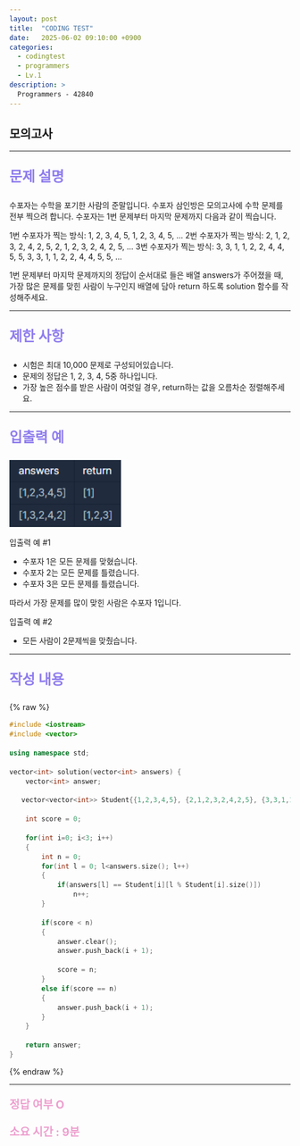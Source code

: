 ```yaml
---
layout: post
title:  "CODING TEST"
date:   2025-06-02 09:10:00 +0900
categories:
  - codingtest
  - programmers
  - Lv.1
description: >
  Programmers - 42840
---
```

## 모의고사

---

<p style = "color:#8f7cee; font-size:25px; font-weight:bold">
문제 설명
</p>

수포자는 수학을 포기한 사람의 준말입니다. 수포자 삼인방은 모의고사에 수학 문제를 전부 찍으려 합니다. 수포자는 1번 문제부터 마지막 문제까지 다음과 같이 찍습니다.

1번 수포자가 찍는 방식: 1, 2, 3, 4, 5, 1, 2, 3, 4, 5, ...
2번 수포자가 찍는 방식: 2, 1, 2, 3, 2, 4, 2, 5, 2, 1, 2, 3, 2, 4, 2, 5, ...
3번 수포자가 찍는 방식: 3, 3, 1, 1, 2, 2, 4, 4, 5, 5, 3, 3, 1, 1, 2, 2, 4, 4, 5, 5, ...

1번 문제부터 마지막 문제까지의 정답이 순서대로 들은 배열 answers가 주어졌을 때, 가장 많은 문제를 맞힌 사람이 누구인지 배열에 담아 return 하도록 solution 함수를 작성해주세요.

---

<p style = "color:#8f7cee; font-size:25px; font-weight:bold">
제한 사항
</p>

- 시험은 최대 10,000 문제로 구성되어있습니다.
- 문제의 정답은 1, 2, 3, 4, 5중 하나입니다.
- 가장 높은 점수를 받은 사람이 여럿일 경우, return하는 값을 오름차순 정렬해주세요.

---

<p style = "color:#8f7cee; font-size:25px; font-weight:bold">
입출력 예
</p>

<img src = "/assets/img/codingtest/42840.png" width = "200" height = "120">

입출력 예 #1
- 수포자 1은 모든 문제를 맞혔습니다.
- 수포자 2는 모든 문제를 틀렸습니다.
- 수포자 3은 모든 문제를 틀렸습니다.

따라서 가장 문제를 많이 맞힌 사람은 수포자 1입니다.

입출력 예 #2
- 모든 사람이 2문제씩을 맞췄습니다.

---

<p style = "color:#8f7cee; font-size:25px; font-weight:bold">
작성 내용
</p>

{% raw %}
```cpp
#include <iostream>
#include <vector>

using namespace std;

vector<int> solution(vector<int> answers) {
    vector<int> answer;
    
   vector<vector<int>> Student{{1,2,3,4,5}, {2,1,2,3,2,4,2,5}, {3,3,1,1,2,2,4,4,5,5}};
    
    int score = 0;
    
    for(int i=0; i<3; i++)
    {
        int n = 0;
        for(int l = 0; l<answers.size(); l++)
        {
            if(answers[l] == Student[i][l % Student[i].size()])
                n++;
        }
        
        if(score < n)
        {
            answer.clear();
            answer.push_back(i + 1);
            
            score = n;
        }
        else if(score == n)
        {
            answer.push_back(i + 1);
        }
    }
    
    return answer;
}
```
{% endraw %}

---

<p style = "color:#ed9ece; font-size:20px; font-weight:bold">
정답 여부 O
</p>

<p style = "color:#ed9ece; font-size:20px; font-weight:bold">
소요 시간 : 9분  
</p>
